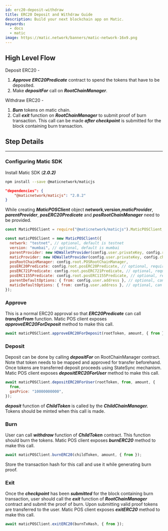```yaml
---
id: erc20-deposit-withdraw
title: ERC20 Deposit and Withdraw Guide
description: Build your next blockchain app on Matic.
keywords:
  - docs
  - matic
image: https://matic.network/banners/matic-network-16x9.png
---
```


## High Level Flow

Deposit ERC20 -

1. **_Approve_** **_ERC20Predicate_** contract to spend the tokens that have to be deposited.
2. Make **_depositFor_** call on **_RootChainManager_**.

Withdraw ERC20 -

1. **_Burn_** tokens on matic chain.
2. Call **_exit_** function on **_RootChainManager_** to submit proof of burn transaction. This call can be made **_after checkpoint_** is submitted for the block containing burn transaction.

## Step Details

---

### Configuring Matic SDK

Install Matic SDK (**_2.0.2)_**

```bash
npm install --save @maticnetwork/maticjs
```

```json
"dependencies": {
    "@maticnetwork/maticjs": "2.0.2"
}
```

While creating **_MaticPOSClient_** object **network**,**version**,**_maticProvider_**, **_parentProvider_**, **_posERC20Predicate_** and **_posRootChainManager_** need to be provided.

```jsx
const MaticPOSClient = require("@maticnetwork/maticjs").MaticPOSClient;

const maticPOSClient = new MaticPOSClient({
  network: "testnet", // optional, default is testnet
  version: "mumbai", // optional, default is mumbai
  parentProvider: new HDWalletProvider(config.user.privateKey, config.root.RPC),
  maticProvider: new HDWalletProvider(config.user.privateKey, config.child.RPC),
  posRootChainManager: config.root.POSRootChainManager,
  posERC20Predicate: config.root.posERC20Predicate, // optional, required only if working with ERC20 tokens
  posERC721Predicate: config.root.posERC721Predicate, // optional, required only if working with ERC721 tokens
  posERC1155Predicate: config.root.posERC1155Predicate, // optional, required only if working with ERC71155 tokens
  parentDefaultOptions: { from: config.user.address }, // optional, can also be sent as last param while sending tx
  maticDefaultOptions: { from: config.user.address }, // optional, can also be sent as last param while sending tx
});
```

### Approve

This is a normal ERC20 approval so that **_ERC20Predicate_** can call **_transferFrom_** function. Matic POS client exposes **_approveERC20ForDeposit_** method to make this call.

```jsx
await maticPOSClient.approveERC20ForDeposit(rootToken, amount, { from });
```

### Deposit

Deposit can be done by calling **_depositFor_** on RootChainManager contract. Note that token needs to be mapped and approved for transfer beforehand. Once tokens are transferred deposit proceeds using StateSync mechanism. Matic POS client exposes **_depositERC20ForUser_** method to make this call.

```jsx
await maticPOSClient.depositERC20ForUser(rootToken, from, amount, {
  from,
  gasPrice: "10000000000",
});
```

**_deposit_** function of **_ChildToken_** is called by the **_ChildChainManager._** Tokens should be minted when this call is made.

### Burn

User can call **_withdraw_** function of **_ChildToken_** contract. This function should burn the tokens. Matic POS client exposes **_burnERC20_** method to make this call.

```jsx
await maticPOSClient.burnERC20(childToken, amount, { from });
```

Store the transaction hash for this call and use it while generating burn proof.

### Exit

Once the **_checkpoint_** has been **_submitted_** for the block containing burn transaction, user should call the **_exit_** function of **_RootChainManager_** contract and submit the proof of burn. Upon submitting valid proof tokens are transferred to the user. Matic POS client exposes **_exitERC20_** method to make this call.

```jsx
await maticPOSClient.exitERC20(burnTxHash, { from });
```
